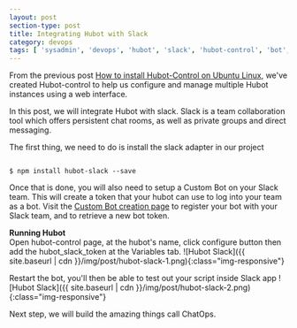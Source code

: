 ```yaml
---
layout: post
section-type: post
title: Integrating Hubot with Slack
category: devops
tags: [ 'sysadmin', 'devops', 'hubot', 'slack', 'hubot-control', 'bot', 'slack-bot' ]
--- 
```

From the previous post <a href="https://gluesolution.xyz/devops/2017/06/19/How-To-Install-Hubot-Control-On-Ubuntu-Linux.html">How to install Hubot-Control on Ubuntu Linux</a>, we've created Hubot-control to help us configure and manage multiple Hubot instances using a web interface.

In this post, we will integrate Hubot with slack. Slack is a team collaboration tool which offers persistent chat rooms, as well as private groups and direct messaging. 

The first thing, we need to do is install the slack adapter in our project
<pre><code data-trim class="yaml">
$ npm install hubot-slack --save
</code></pre>

Once that is done, you will also need to setup a Custom Bot on your Slack team. This will create a token that your hubot can use to log into your team as a bot. Visit the <a href="https://mediastep.slack.com/apps/A0F7YS25R-bots">Custom Bot creation page</a> to register your bot with your Slack team, and to retrieve a new bot token.

<strong>Running Hubot</strong> <br/>
Open hubot-control page, at the hubot's name, click configure button then add the hubot_slack_token at the Variables tab.
![Hubot Slack]({{ site.baseurl | cdn }}/img/post/hubot-slack-1.png){:class="img-responsive"}

Restart the bot, you'll then be able to test out your script inside Slack app
![Hubot Slack]({{ site.baseurl | cdn }}/img/post/hubot-slack-2.png){:class="img-responsive"}

Next step, we will build the amazing things call ChatOps.